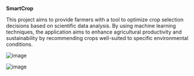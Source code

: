 **SmartCrop**

This project aims to provide farmers with a tool to optimize crop selection decisions based on scientific data analysis. By using machine learning techniques, the application aims to enhance agricultural productivity and sustainability by recommending crops well-suited to specific environmental conditions.

![image](https://github.com/darrinbright/SmartCrop/assets/85438610/5f5c1108-2c1e-41fb-83e6-b69b3b1301cb)

![image](https://github.com/darrinbright/SmartCrop/assets/85438610/5b3145be-6831-43d6-907d-fcbbe4d1cc51)
